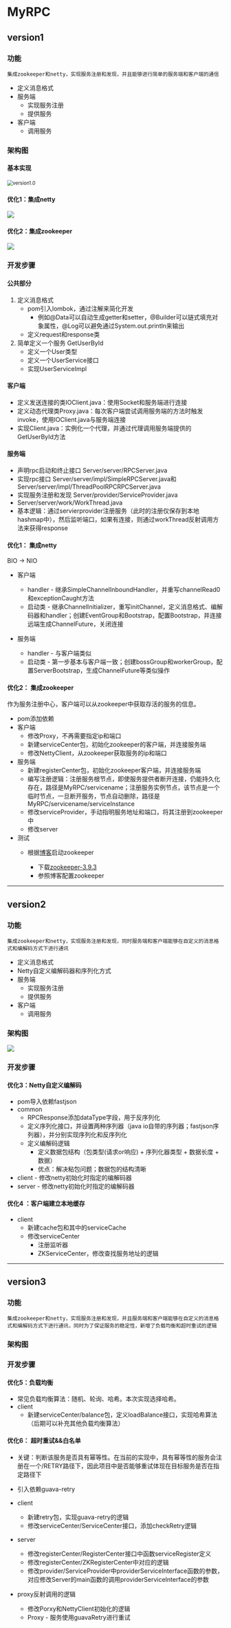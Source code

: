 # MyRPC

## version1

### 功能
`集成zookeeper和netty，实现服务注册和发现，并且能够进行简单的服务端和客户端的通信`

* 定义消息格式
* 服务端
  * 实现服务注册
  * 提供服务
* 客户端
  * 调用服务

### 架构图

#### 基本实现

<img src="开发手册.assets/version1.0.png" alt="version1.0" style="zoom:80%;" />



#### 优化1：集成netty

<img src="开发手册.assets/version1.1.png" />



#### 优化2：集成zookeeper

<img src="开发手册.assets/version1.2.png" />

### 开发步骤

#### 公共部分

1. 定义消息格式
   * pom引入lombok，通过注解来简化开发
     * 例如@Data可以自动生成getter和setter，@Builder可以链式填充对象属性，@Log可以避免通过System.out.println来输出
   * 定义request和response类
2. 简单定义一个服务 GetUserById
   * 定义一个User类型
   * 定义一个UserService接口
   * 实现UserServiceImpl
   
#### 客户端

* 定义发送连接的类IOClient.java：使用Socket和服务端进行连接
* 定义动态代理类Proxy.java：每次客户端尝试调用服务端的方法时触发invoke，使用IOClient.java与服务端连接
* 实现Client.java：实例化一个代理，并通过代理调用服务端提供的GetUserById方法

#### 服务端

* 声明rpc启动和终止接口 Server/server/RPCServer.java
* 实现rpc接口 Server/server/impl/SimpleRPCServer.java和Server/server/impl/ThreadPoolRPCRPCServer.java
* 实现服务注册和发现 Server/provider/ServiceProvider.java
*  Server/server/work/WorkThread.java
* 基本逻辑：通过servierprovider注册服务（此时的注册仅保存到本地hashmap中），然后监听端口，如果有连接，则通过workThread反射调用方法来获得response

#### 优化1： 集成netty

BIO -> NIO

* 客户端
  * handler - 继承SimpleChannelInboundHandler，并重写channelRead0和exceptionCaught方法
  * 启动类 - 继承ChannelInitializer，重写initChannel，定义消息格式、编解码器和handler；创建EventGroup和Bootstrap，配置Bootstrap，并连接远端生成ChannelFuture，关闭连接

* 服务端

  * handler - 与客户端类似
  * 启动类 - 第一步基本与客户端一致；创建bossGroup和workerGroup，配置ServerBootstrap，生成ChannelFuture等类似操作


#### 优化2： 集成zookeeper

作为服务注册中心，客户端可以从zookeeper中获取存活的服务的信息。

* pom添加依赖
* 客户端
  * 修改Proxy，不再需要指定ip和端口
  * 新建serviceCenter包，初始化zookeeper的客户端，并连接服务端
  * 修改NettyClient，从zookeeper获取服务的ip和端口
* 服务端
  * 新建registerCenter包，初始化zookeeper客户端，并连接服务端
  * 编写注册逻辑：注册服务根节点，即使服务提供者断开连接，仍能持久化存在，路径是MyRPC/servicename；注册服务实例节点，该节点是一个临时节点，一旦断开服务，节点自动删除，路径是MyRPC/servicename/serviceInstance
  * 修改serviceProvider，手动指明服务地址和端口，将其注册到zookeeper中
  * 修改server
* 测试
  * 根据[博客](https://blog.csdn.net/tttzzzqqq2018/article/details/132093374?ops_request_misc=%257B%2522request%255Fid%2522%253A%2522172149339116800211548359%2522%252C%2522scm%2522%253A%252220140713.130102334..%2522%257D&amp;request_id=172149339116800211548359&amp;biz_id=0&amp;utm_medium=distribute.pc_search_result.none-task-blog-2~all~top_positive~default-2-132093374-null-null.142%5Ev100%5Epc_search_result_base9&amp;utm_term=zookeeper%E5%AE%89%E8%A3%85%E4%B8%8E%E9%85%8D%E7%BD%AE&amp;spm=1018.2226.3001.4187)启动zookeeper
  
    * 下载[zookeeper-3.9.3](https://archive.apache.org/dist/zookeeper/zookeeper-3.9.3/apache-zookeeper-3.9.3-bin.tar.gz)
    * 参照博客配置zookeeper

---

## version2

### 功能

`集成zookeeper和netty，实现服务注册和发现，同时服务端和客户端能够在自定义的消息格式和编解码方式下进行通讯`

* 定义消息格式
* Netty自定义编解码器和序列化方式
* 服务端
  * 实现服务注册
  * 提供服务
* 客户端
  * 调用服务

### 架构图

<img src="开发手册.assets/version2.2.png" />



### 开发步骤

#### 优化3：Netty自定义编解码

* pom导入依赖fastjson
* common
  * RPCResponse添加dataType字段，用于反序列化
  * 定义序列化接口，并设置两种序列器（java io自带的序列器；fastjson序列器），并分别实现序列化和反序列化
  * 定义编解码逻辑
    * 定义数据包结构（包类型(请求or响应) + 序列化器类型 + 数据长度 + 数据）
    * 优点：解决粘包问题；数据包的结构清晰
* client - 修改netty初始化时指定的编解码器
* server - 修改netty初始化时指定的编解码器



#### 优化4 ：客户端建立本地缓存

* client
  * 新建cache包和其中的serviceCache
  * 修改serviceCenter
    * 注册监听器
    * ZKServiceCenter，修改查找服务地址的逻辑

---

## version3

### 功能

`集成zookeeper和netty，实现服务注册和发现，并且服务端和客户端能够在自定义的消息格式和编解码方式下进行通讯，同时为了保证服务的稳定性，新增了负载均衡和超时重试的逻辑`

### 架构图

### 开发步骤

#### 优化5：负载均衡

* 常见负载均衡算法：随机、轮询、哈希。本次实现选择哈希。
* client
  * 新建serviceCenter/balance包，定义loadBalance接口，实现哈希算法（后期可以补充其他负载均衡算法）

#### 优化6： 超时重试&&白名单

* 关键：判断该服务是否具有幂等性。在当前的实现中，具有幂等性的服务会注册在一个/RETRY路径下，因此项目中是否能够重试体现在目标服务是否在指定路径下
* 引入依赖guava-retry
* client
  * 新建retry包，实现guava-retry的逻辑
  * 修改serviceCenter/ServiceCenter接口，添加checkRetry逻辑
* server
  * 修改registerCenter/RegisterCenter接口中函数serviceRegister定义
  * 修改registerCenter/ZKRegisterCenter中对应的逻辑
  * 修改provider/ServiceProvider中providerServiceInterface函数的参数，对应修改Server的main函数的调用providerServiceInterface的参数

* proxy反射调用的逻辑
  * 修改Porxy和NettyClient初始化的逻辑
  * Proxy - 服务使用guavaRetry进行重试

